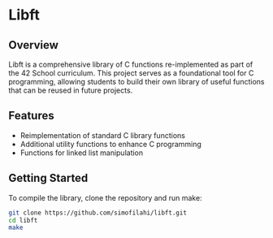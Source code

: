 # Libft

## Overview

Libft is a comprehensive library of C functions re-implemented as part of the 42 School curriculum. This project serves as a foundational tool for C programming, allowing students to build their own library of useful functions that can be reused in future projects.

## Features

- Reimplementation of standard C library functions
- Additional utility functions to enhance C programming
- Functions for linked list manipulation

## Getting Started

To compile the library, clone the repository and run make:

```bash
git clone https://github.com/simofilahi/libft.git
cd libft
make
